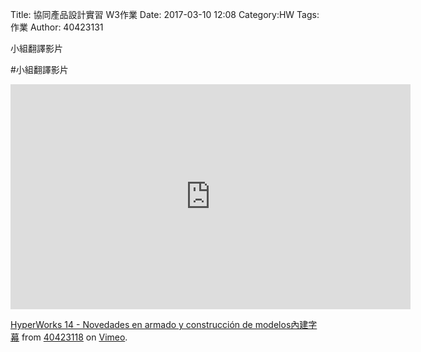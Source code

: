 Title: 協同產品設計實習   W3作業
Date: 2017-03-10 12:08
Category:HW
Tags:作業
Author: 40423131

小組翻譯影片

<!-- PELICAN_END_SUMMARY -->

#小組翻譯影片

<iframe src="https://player.vimeo.com/video/208468611" width="640" height="360" frameborder="0" webkitallowfullscreen mozallowfullscreen allowfullscreen></iframe>
<p><a href="https://vimeo.com/208468611">HyperWorks 14 - Novedades en armado y construcci&oacute;n de modelos內建字幕</a> from <a href="https://vimeo.com/user46453244">40423118</a> on <a href="https://vimeo.com">Vimeo</a>.</p>